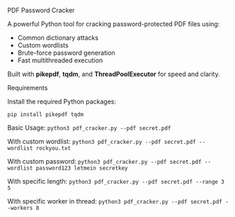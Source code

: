 PDF Password Cracker

A powerful Python tool for cracking password-protected PDF files using:

- Common dictionary attacks
- Custom wordlists
- Brute-force password generation
- Fast multithreaded execution

Built with **pikepdf**, **tqdm**, and **ThreadPoolExecutor** for speed and clarity.



Requirements

Install the required Python packages:

`pip install pikepdf tqdm`

Basic Usage:  `python3 pdf_cracker.py --pdf secret.pdf`

With custom wordlist: `python3 pdf_cracker.py --pdf secret.pdf --wordlist rockyou.txt`

With custom password: `python3 pdf_cracker.py --pdf secret.pdf --wordlist password123 letmein secretkey`

With specific length: `python3 pdf_cracker.py --pdf secret.pdf --range 3 5`

With specific worker in thread: `python3 pdf_cracker.py --pdf secret.pdf --workers 8`

